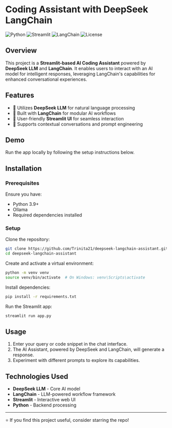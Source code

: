 # Coding Assistant with DeepSeek LangChain

![Python](https://img.shields.io/badge/Python-3.9%2B-blue?logo=python)
![Streamlit](https://img.shields.io/badge/Built%20with-Streamlit-red?logo=streamlit)
![LangChain](https://img.shields.io/badge/Powered%20by-LangChain-orange)
![License](https://img.shields.io/badge/License-MIT-green)

## Overview
This project is a **Streamlit-based AI Coding Assistant** powered by **DeepSeek LLM** and **LangChain**. It enables users to interact with an AI model for intelligent responses, leveraging LangChain's capabilities for enhanced conversational experiences.

## Features
- 🧠 Utilizes **DeepSeek LLM** for natural language processing
- 🔗 Built with **LangChain** for modular AI workflows
- 🎨 User-friendly **Streamlit UI** for seamless interaction
- 🔄 Supports contextual conversations and prompt engineering

## Demo
Run the app locally by following the setup instructions below.

## Installation
### Prerequisites
Ensure you have:
- Python 3.9+
- Ollama
- Required dependencies installed

### Setup
Clone the repository:
```bash
git clone https://github.com/Trinita21/deepseek-langchain-assistant.git
cd deepseek-langchain-assistant
```

Create and activate a virtual environment:
```bash
python -m venv venv
source venv/bin/activate  # On Windows: venv\Scripts\activate
```

Install dependencies:
```bash
pip install -r requirements.txt
```

Run the Streamlit app:
```bash
streamlit run app.py
```

## Usage
1. Enter your query or code snippet in the chat interface.
2. The AI Assistant, powered by DeepSeek and LangChain, will generate a response.
3. Experiment with different prompts to explore its capabilities.

## Technologies Used
- **DeepSeek LLM** - Core AI model
- **LangChain** - LLM-powered workflow framework
- **Streamlit** - Interactive web UI
- **Python** - Backend processing

---
⭐ If you find this project useful, consider starring the repo!

